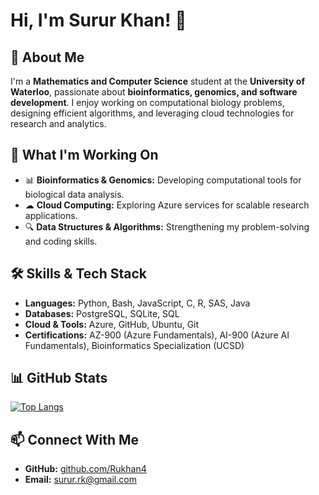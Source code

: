 # Hi, I'm Surur Khan! 👋  

## 🚀 About Me  
I'm a **Mathematics and Computer Science** student at the **University of Waterloo**, passionate about **bioinformatics, genomics, and software development**. I enjoy working on computational biology problems, designing efficient algorithms, and leveraging cloud technologies for research and analytics.  

## 🔬 What I'm Working On  
- 📊 **Bioinformatics & Genomics:** Developing computational tools for biological data analysis.  
- ☁ **Cloud Computing:** Exploring Azure services for scalable research applications.  
- 🔍 **Data Structures & Algorithms:** Strengthening my problem-solving and coding skills.  

## 🛠️ Skills & Tech Stack  
- **Languages:** Python, Bash, JavaScript, C, R, SAS, Java  
- **Databases:** PostgreSQL, SQLite, SQL  
- **Cloud & Tools:** Azure, GitHub, Ubuntu, Git  
- **Certifications:** AZ-900 (Azure Fundamentals), AI-900 (Azure AI Fundamentals), Bioinformatics Specialization (UCSD)

## 📊 GitHub Stats  
[![Top Langs](https://github-readme-stats.vercel.app/api/top-langs/?username=rukhan4&langs_count=8&layout=compact&theme=dark&exclude_repo=covid-analysis)](https://github.com/anuraghazra/github-readme-stats)  

## 📫 Connect With Me  
- **GitHub:** [github.com/Rukhan4](https://github.com/Rukhan4)  
- **Email:** surur.rk@gmail.com  
